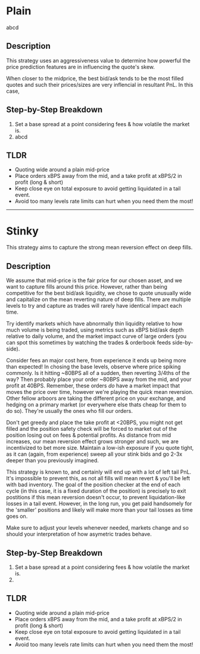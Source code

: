 # Plain

abcd

Description
----------
This strategy uses an aggressiveness value to determine how powerful the price prediction features are in influencing the quote's skew.

When closer to the midprice, the best bid/ask tends to be the most filled quotes and such their prices/sizes are very inflencial in resultant PnL. In this case,

Step-by-Step Breakdown
----------
1. Set a base spread at a point considering fees & how volatile the market is.
2. abcd

TLDR
----------
- Quoting wide around a plain mid-price
- Place orders xBPS away from the mid, and a take profit at xBPS/2 in profit (long & short)
- Keep close eye on total exposure to avoid getting liquidated in a tail event.
- Avoid too many levels rate limits can hurt when you need them the most!


----------


# Stinky

This strategy aims to capture the strong mean reversion effect on deep fills.

Description
----------
We assume that mid-price is the fair price for our chosen asset, and we want to capture fills around this price.
However, rather than being competitive for the best bid/ask liquidity, we chose to quote unusually wide and capitalize
on the mean reverting nature of deep fills. There are multiple levels to try and capture as trades will rarely have identical impact each time.

Try identify markets which have abnormally thin liquidity relative to how much volume is being traded, using metrics such as xBPS bid/ask depth
relative to daily volume, and the market impact curve of large orders (you can spot this sometimes by watching the trades & orderbook feeds side-by-side).

Consider fees an major cost here, from experience it ends up being more than expected! In chosing the base levels, observe where price spiking commonly.
Is it hitting ~80BPS all of a sudden, then reverting 3/4ths of the way? Then probably place your order ~80BPS away from the mid, and your profit at 40BPS.
Remember, these orders *do* have a market impact that moves the price over time, however we're playing the quick mean reversion. Other fellow arboors are
taking the different price on your exchange, and hedging on a primary market (or everywhere else thats cheap for them to do so). They're usually the ones who
fill our orders.

Don't get greedy and place the take profit at <20BPS, you might not get filled and the position safety check will be forced to market out of the position
losing out on fees & potential profits. As distance from mid increases, our mean reversion effect grows stronger and such, we are incentivized to bet more size.
Maintain a low-ish exposure if you quote tight, as it can (again, from experience) sweep all your stink bids and go 2-3x deeper than you previously imagined.

This strategy is known to, and certainly will end up with a lot of left tail PnL. It's impossible to prevent this, as not all fills will mean revert & you'll be
left with bad inventory. The goal of the position checker at the end of each cycle (in this case, it is a fixed duration of the position) is precisely to exit
postitions if this mean reversion doesn't occur, to prevent liquidation-like losses in a tail event. However, in the long run, you get paid handsomely for the
'smaller' positions and likely will make more than your tail losses as time goes on.

Make sure to adjust your levels whenever needed, markets change and so should your interpretation of how asymetric trades behave.

Step-by-Step Breakdown
----------
1. Set a base spread at a point considering fees & how volatile the market is.
2.

TLDR
----------
- Quoting wide around a plain mid-price
- Place orders xBPS away from the mid, and a take profit at xBPS/2 in profit (long & short)
- Keep close eye on total exposure to avoid getting liquidated in a tail event.
- Avoid too many levels rate limits can hurt when you need them the most!